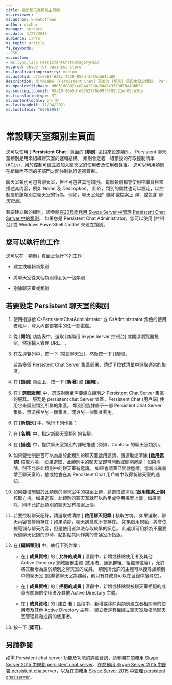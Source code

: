 ```yaml
---
title: 常設聊天室類別主頁面
ms.reviewer: ''
ms.author: v-mahoffman
author: cichur
manager: serdars
ms.date: 3/27/2015
audience: ITPro
ms.topic: article
f1.keywords:
- CSH
ms.custom:
- ms.lync.lscp.PersistentChatCategoryMain
ms.prod: skype-for-business-itpro
ms.localizationpriority: medium
ms.assetid: b71c6e6f-681c-4230-954d-3e95ab64ca00
description: 您可以使用 [Persistent Chat] 頁面的 [類別] 區段來設定類別。 Persistent 聊天室類別是用來組織聊天室的邏輯結構。 類別會定義一組預設的存取控制清單 (ACLs)，用於控制可建立或加入聊天室的使用者及使用者群組。 您可以利用類別在組織內不同的子部門之間強制執行道德管束。
ms.openlocfilehash: dd03180802cc8844f2b0a5d43c35f9d78a48bb32
ms.sourcegitcommit: 65a10f80e5dfd67b2778e09f5f92c21ef09ce36a
ms.translationtype: MT
ms.contentlocale: zh-TW
ms.lasthandoff: 11/04/2021
ms.locfileid: "60768951"
---
```

# <a name="persistent-chat-category-main-page"></a>常設聊天室類別主頁面
 
您可以使用 [ **Persistent Chat** ] 頁面的 [**類別**] 區段來設定類別。 Persistent 聊天室類別是用來組織聊天室的邏輯結構。 類別會定義一組預設的存取控制清單 (ACLs)，用於控制可建立或加入聊天室的使用者及使用者群組。 您可以利用類別在組織內不同的子部門之間強制執行道德管束。
  
聊天室類別可包含聊天室，但不可包含其他類別。 每個類別都會使用中繼資料來描述其內容，例如  _Name_ 及 _Description_。 此外，類別的屬性也可以設定，以控制屬於該類別之聊天室的行為，例如，聊天室允許  _邀請_ 或檔案上 _傳_，或包含  _聊天記錄_。
  
若要建立新的類別，請參閱[在2015商務用 Skype Server 中管理 Persistent Chat Server 中的類別](../../manage/persistent-chat/categories.md)。 如果您是 Persistent Chat Administrator，您可以使用 [控制台] 或 Windows PowerShell Cmdlet 來建立類別。
  
## <a name="tasks-that-you-can-perform"></a>您可以執行的工作

您可以在「類別」頁面上執行下列工作：
  
- 建立或編輯新類別
    
- 將聊天室從某個類別移到另一個類別
    
- 刪除聊天室或類別
    
## <a name="to-configure-categories-for-persistent-chat-rooms"></a>若要設定 Persistent 聊天室的類別

1. 使用指派給 CsPersistentChatAdministrator 或 CsAdministrator 角色的使用者帳戶，登入內部部署中的任一部電腦。
    
2. 從 [**開始**] 功能表中，選取 [商務用 Skype Server 控制台] 或開啟瀏覽器視窗，然後輸入管理 URL。 .
    
3. 在左導覽列中，按一下 [常設聊天室]，然後按一下 [類別]。
    
    若為多個 Persistent Chat Server 集區部署，請從下拉式清單中選取適當的集區。
    
4. 在 **[類別]** 頁面上，按一下 **[新增]** 或 **[編輯]**。
    
5. 在 [ **選取服務**] 中，選取對應至需要建立類別之 Persistent Chat Server 集區的服務。 服務是 persistent chat Server 集區，Persistent Chat (用戶端) 使用它來識別類別所屬的集區。 類別只能隸屬于一部 Persistent Chat Server 集區，無法移至另一個集區，或與另一個集區共用。
    
6. 在 **[新類別]** 中，執行下列作業：
    
7. 在 **[名稱]** 中，指定新聊天室類別的名稱。
    
8. 在 **[描述]** 中，提供聊天室類別的詳細描述 (例如，Contoso 的聊天室類別)。
    
9. 如果要控制是否可以為屬於此類別的聊天室啟用邀請，請選取或清除 **[啟用邀請]** 核取方塊。 如果選取，此類別中的聊天室即可開啟或關閉邀請；如果清除，則不允許此類別中的聊天室有邀請。 如果會議室已開啟邀請，當新成員新增至聊天室時，他或她會在其 Persistent Chat 用戶端中取得新聊天室的通知。
    
10. 如果要控制屬於此類別的聊天室中的檔案上傳，請選取或清除 **[啟用檔案上傳]** 核取方塊。如果選取，此類別的聊天室就可以啟用或停用檔案上傳；如果清除，則不允許此類別的聊天室有檔案上傳。
    
11. 若要控制聊天記錄，請選取或清除 [ **啟用聊天記錄** ] 核取方塊。 如果選取，聊天內容會持續存在；如果清除，聊天訊息就不會存在。 如果啟用規範，將會依規範儲存聊天內容，但是使用者無法存取較早的訊息。 此選項可用於為不需要保留聊天記錄的即時、點對點共同作業的會議室所指派。
    
12. 在 **[編輯類別]** 中，執行下列作業：
    
    - 在 [ **成員資格**] 的 [ **允許的成員** ] 區段中，新增或移除使用者及其他 Active Directory 網域服務主體 (使用者、通訊群組、組織單位等) ，允許將其新增為屬於類別之聊天室的成員。 類別所允許的主體可以搜尋該類別中的聊天室 (除非該聊天室為隱藏，則只有其成員可以在目錄中搜尋它)。
    
    - 在 [ **成員資格**] 的 [ **拒絕的成員** ] 區段中，新增或移除與被聊天室拒絕的成員有關聯的使用者及其他 Active Directory 主體。
    
    - 在 [ **成員資格**] 的 [建立 **者** ] 區段中，新增或移除與類別建立者相關聯的使用者及其他 Active Directory 主體。 建立者是有權建立聊天室及指派聊天室管理員和成員的使用者。
    
13. 按一下 **[認可]**。
    
## <a name="see-also"></a>另請參閱

如需 Persistent chat server 功能及功能的詳細資訊，請參閱[在商務用 Skype Server 2015 中規劃 persistent chat server](../../plan-your-deployment/persistent-chat-server/persistent-chat-server.md)、[在商務用 Skype Server 2015 中部署 persistent chat](../../deploy/deploy-persistent-chat-server/deploy-persistent-chat-server.md)server，以及[在商務用 Skype Server 2015 中管理 persistent chat server](../../manage/persistent-chat/persistent-chat.md)。
  

